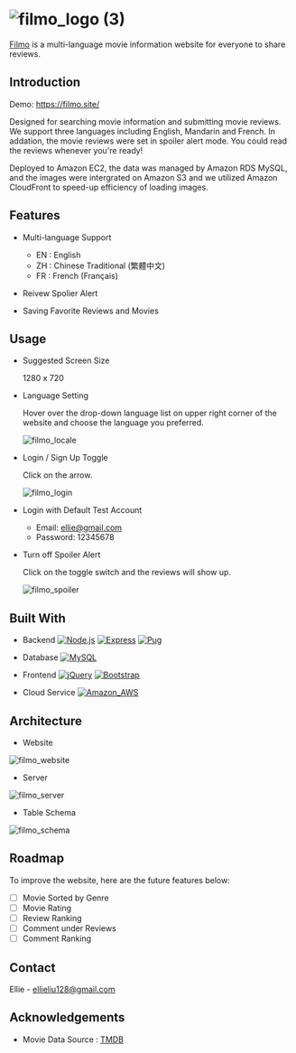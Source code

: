 # ![filmo_logo (3)](https://user-images.githubusercontent.com/105041441/196049846-8c99e3aa-f841-411c-812d-dad48e68f2e9.png)


[Filmo](https://filmo.site/) is a multi-language movie information website for everyone to share reviews.

## Introduction

Demo: https://filmo.site/

Designed for searching movie information and submitting movie reviews. We support three languages including English, Mandarin and French. In addation, the movie reviews were set in spoiler alert mode. You could read the reviews whenever you're ready!

Deployed to Amazon EC2, the data was managed by Amazon RDS MySQL, and the images were intergrated on Amazon S3 and we utilized Amazon CloudFront to speed-up efficiency of loading images.
## Features

- Multi-language Support
    - EN : English
    - ZH : Chinese Traditional (繁體中文)
    - FR : French (Français)
    
- Reivew Spolier Alert 

- Saving Favorite Reviews and Movies

## Usage

- Suggested Screen Size

  1280 x 720

- Language Setting 

  Hover over the drop-down language list on upper right corner of the website and choose the language you preferred.
  
  ![filmo_locale](https://user-images.githubusercontent.com/105041441/196049929-8451cb88-6972-4c44-8e4f-54071265cd7b.gif)

- Login / Sign Up Toggle
 
  Click on the arrow.
  
  ![filmo_login](https://user-images.githubusercontent.com/105041441/196049939-95462bd8-7a70-4849-8e85-55ecf3125aa1.gif)

- Login with Default Test Account
   
  - Email: ellie@gmail.com
  - Password: 12345678

- Turn off Spoiler Alert

  Click on the toggle switch and the reviews will show up.

  ![filmo_spoiler](https://user-images.githubusercontent.com/105041441/196049943-d387c115-0e5e-4dfb-9a3a-cf8a443a37a3.gif)

## Built With
- Backend
    [![Node.js](https://img.shields.io/badge/Node.js-339933?style=for-the-badge&logo=nodedotjs&logoColor=white)](https://nodejs.org/en/) 
    [![Express](https://img.shields.io/badge/Express.js-000000?style=for-the-badge&logo=express&logoColor=white)](https://expressjs.com/)
    [![Pug](https://img.shields.io/badge/Pug-E3C29B?style=for-the-badge&logo=pug&logoColor=black)](https://pugjs.org/api/getting-started.html)

- Database
    [![MySQL](https://img.shields.io/badge/MySQL-005C84?style=for-the-badge&logo=mysql&logoColor=white)](https://www.mysql.com/)

- Frontend
    [![jQuery](https://img.shields.io/badge/jQuery-0769AD?style=for-the-badge&logo=jquery&logoColor=white)](https://jquery.com/)
    [![Bootstrap](https://img.shields.io/badge/Bootstrap-563D7C?style=for-the-badge&logo=bootstrap&logoColor=white)](https://getbootstrap.com/)

- Cloud Service
    [![Amazon_AWS](https://img.shields.io/badge/Amazon_AWS-FF9900?style=for-the-badge&logo=amazonaws&logoColor=white)](https://aws.amazon.com/tw/)

## Architecture

- Website

![filmo_website](https://user-images.githubusercontent.com/105041441/196049964-aa711669-69db-4f67-9e23-aa8b9b755be0.jpg)

- Server

![filmo_server](https://user-images.githubusercontent.com/105041441/196049972-d88cda8f-24c7-4646-9752-c903196d282b.jpg)

- Table Schema

![filmo_schema](https://user-images.githubusercontent.com/105041441/196049977-dfc02807-ffcc-4cd4-86f3-f20eddfdef28.png)

## Roadmap

To improve the website, here are the future features below:

 - [ ]  Movie Sorted by Genre
 - [ ]  Movie Rating
 - [ ]  Review Ranking
 - [ ]  Comment under Reviews
 - [ ]  Comment Ranking 

## Contact

Ellie - ellieliu128@gmail.com

## Acknowledgements

 - Movie Data Source : [TMDB](https://www.themoviedb.org/documentation/api)
